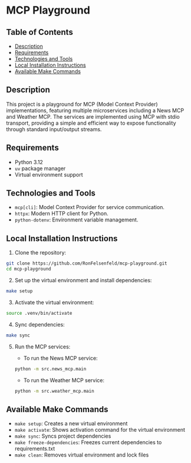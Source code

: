 # MCP Playground

## Table of Contents

- [Description](#description)
- [Requirements](#requirements)
- [Technologies and Tools](#technologies-and-tools)
- [Local Installation Instructions](#local-installation-instructions)
- [Available Make Commands](#available-make-commands)

## Description

This project is a playground for MCP (Model Context Provider) implementations, featuring multiple microservices including a News MCP and Weather MCP. The services are implemented using MCP with stdio transport, providing a simple and efficient way to expose functionality through standard input/output streams.

## Requirements

- Python 3.12
- `uv` package manager
- Virtual environment support

## Technologies and Tools

- `mcp[cli]`: Model Context Provider for service communication.
- `httpx`: Modern HTTP client for Python.
- `python-dotenv`: Environment variable management.

## Local Installation Instructions

1. Clone the repository:

```bash
git clone https://github.com/RonFelsenfeld/mcp-playground.git
cd mcp-playground
```

2. Set up the virtual environment and install dependencies:

```bash
make setup
```

3. Activate the virtual environment:

```bash
source .venv/bin/activate
```

4. Sync dependencies:

```bash
make sync
```

5. Run the MCP services:

   - To run the News MCP service:

   ```bash
   python -m src.news_mcp.main
   ```

   - To run the Weather MCP service:

   ```bash
   python -m src.weather_mcp.main
   ```

## Available Make Commands

- `make setup`: Creates a new virtual environment
- `make activate`: Shows activation command for the virtual environment
- `make sync`: Syncs project dependencies
- `make freeze-dependencies`: Freezes current dependencies to requirements.txt
- `make clean`: Removes virtual environment and lock files
